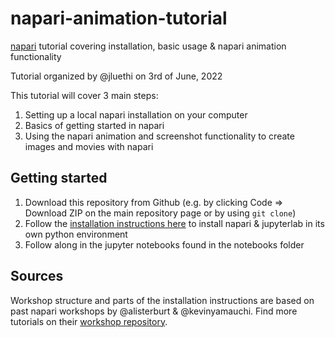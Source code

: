 # napari-animation-tutorial
[napari](https://www.napari.org) tutorial covering installation, basic usage &amp; napari animation functionality

Tutorial organized by @jluethi on 3rd of June, 2022

This tutorial will cover 3 main steps:
1. Setting up a local napari installation on your computer
2. Basics of getting started in napari
3. Using the napari animation and screenshot functionality to create images and movies with napari


## Getting started
1. Download this repository from Github (e.g. by clicking Code => Download ZIP on the main repository page or by using `git clone`)
2. Follow the [installation instructions here](https://github.com/jluethi/napari-animation-tutorial/blob/main/installation.md) to install napari & jupyterlab in its own python environment
3. Follow along in the jupyter notebooks found in the notebooks folder


## Sources
Workshop structure and parts of the installation instructions are based on past napari workshops by @alisterburt & @kevinyamauchi. Find more tutorials on their [workshop repository](https://github.com/alisterburt/napari-workshops).
